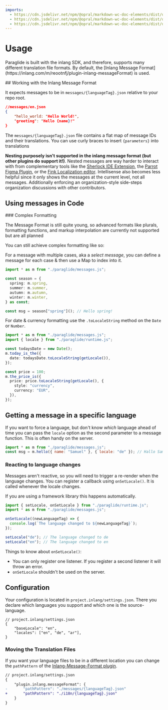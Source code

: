 ```yaml
---
imports: 
  - https://cdn.jsdelivr.net/npm/@opral/markdown-wc-doc-elements/dist/doc-link.js
  - https://cdn.jsdelivr.net/npm/@opral/markdown-wc-doc-elements/dist/doc-links.js
  - https://cdn.jsdelivr.net/npm/@opral/markdown-wc-doc-elements/dist/doc-callout.js
---
```


# Usage

<doc-callout type="tip">
  Paraglide is built with the inlang SDK, and therefore, supports many different translation file formats. By default, the [Inlang Message Format](https://inlang.com/m/reootnfj/plugin-inlang-messageFormat) is used.
</doc-callout>

## Working with the Inlang Message Format

It expects messages to be in `messages/{languageTag}.json` relative to your repo root.

```json
//messages/en.json
{
	"hello_world: "Hello World!",
	"greeting": "Hello {name}!"
}
```

The `messages/{languageTag}.json` file contains a flat map of message IDs and their translations. You can use curly braces to insert `{parameters}` into translations

**Nesting purposely isn't supported in the inlang message format (but other plugins do support it!)**. Nested messages are way harder to interact with from complementary tools like the [Sherlock IDE Extension](https://inlang.com/m/r7kp499g/app-inlang-ideExtension), the [Parrot Figma Plugin](https://inlang.com/m/gkrpgoir/app-parrot-figmaPlugin), or the [Fink Localization editor](https://inlang.com/m/tdozzpar/app-inlang-finkLocalizationEditor). Intellisense also becomes less helpful since it only shows the messages at the current level, not all messages. Additionally enforcing an organization-style side-steps organization discussions with other contributors.

## Using messages in Code

### Complex Formatting

The Message Format is still quite young, so advanced formats like plurals, formatting functions, and markup interpolation are currently not supported but are all planned

You can still achieve complex formatting like so:

For a message with multiple cases, aka a _select message_, you can define a message for each case & then use a Map to index into it.

```ts
import * as m from "./paraglide/messages.js";

const season = {
  spring: m.spring,
  summer: m.summer,
  autumn: m.autumn,
  winter: m.winter,
} as const;

const msg = season["spring"](); // Hello spring!
```

For date & currency formatting use the `.toLocaleString` method on the `Date` or `Number`.

```ts
import * as m from "./paraglide/messages.js";
import { locale } from "./paraglide/runtime.js";

const todaysDate = new Date();
m.today_is_the({
  date: todaysDate.toLocaleString(getLocale()),
});

const price = 100;
m.the_price_is({
  price: price.toLocaleString(getLocale(), {
    style: "currency",
    currency: "EUR",
  }),
});
```

## Getting a message in a specific language

If you want to force a language, but don't know _which_ language ahead of time you can pass the `locale` option as the second parameter to a message function. This is often handy on the server.

```js
import * as m from "./paraglide/messages.js";
const msg = m.hello({ name: "Samuel" }, { locale: "de" }); // Hallo Samuel!
```

### Reacting to language changes

Messages aren't reactive, so you will need to trigger a re-render when the language changes. You can register a callback using `onSetLocale()`. It is called whenever the locale changes.

If you are using a framework library this happens automatically.

```js
import { setLocale, onSetLocale } from "./paraglide/runtime.js";
import * as m from "./paraglide/messages.js";

onSetLocale((newLanguageTag) => {
  console.log(`The language changed to ${newLanguageTag}`);
});

setLocale("de"); // The language changed to de
setLocale("en"); // The language changed to en
```

Things to know about `onSetLocale()`:

- You can only register one listener. If you register a second listener it will throw an error.
- `onSetLocale` shouldn't be used on the server.

## Configuration

Your configuration is located in `project.inlang/settings.json`. There you declare which languages you support and
which one is the source-language.

```
// project.inlang/settings.json
{
    "baseLocale": "en",
    "locales": ["en", "de", "ar"],
}
```

### Moving the Translation Files

If you want your language files to be in a different location you can change the `pathPattern` of the [Inlang-Message-Format plugin](https://inlang.com/m/reootnfj/plugin-inlang-messageFormat).

```diff
// project.inlang/settings.json
{
	"plugin.inlang.messageFormat": {
-		"pathPattern": "./messages/{languageTag}.json"
+		"pathPattern": "./i18n/{languageTag}.json"
	}
}
```


